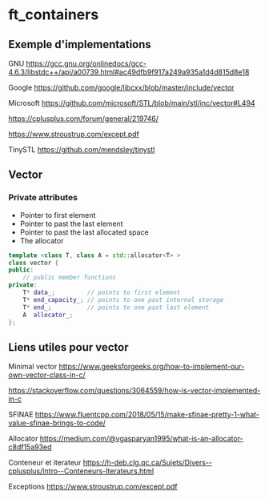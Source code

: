 # ft_containers

## Exemple d'implementations

GNU
https://gcc.gnu.org/onlinedocs/gcc-4.6.3/libstdc++/api/a00739.html#ac49dfb9f917a249a935a1d4d815d8e18

Google
https://github.com/google/libcxx/blob/master/include/vector

Microsoft
https://github.com/microsoft/STL/blob/main/stl/inc/vector#L494

https://cplusplus.com/forum/general/219746/

https://www.stroustrup.com/except.pdf

TinySTL
https://github.com/mendsley/tinystl

## Vector

### Private attributes

- Pointer to first element
- Pointer to past the last element
- Pointer to past the last allocated space
- The allocator

```cpp
template <class T, class A = std::allocator<T> >
class vector {
public:
    // public member functions
private:
    T* data_;         // points to first element
    T* end_capacity_; // points to one past internal storage
    T* end_;          // points to one past last element
    A  allocator_;
};
```

## Liens utiles pour vector

Minimal vector
https://www.geeksforgeeks.org/how-to-implement-our-own-vector-class-in-c/

https://stackoverflow.com/questions/3064559/how-is-vector-implemented-in-c

SFINAE 
https://www.fluentcpp.com/2018/05/15/make-sfinae-pretty-1-what-value-sfinae-brings-to-code/

Allocator
https://medium.com/@vgasparyan1995/what-is-an-allocator-c8df15a93ed

Conteneur et iterateur
https://h-deb.clg.qc.ca/Sujets/Divers--cplusplus/Intro--Conteneurs-Iterateurs.html

Exceptions
https://www.stroustrup.com/except.pdf
